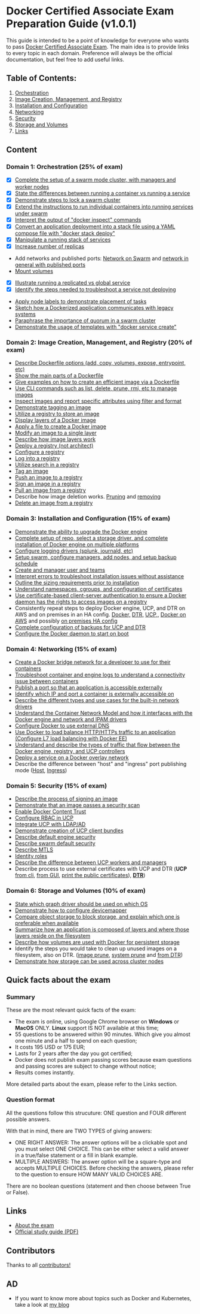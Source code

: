 # Docker Certified Associate Exam Preparation Guide (v1.0.1)

This guide is intended to be a point of knowledge for everyone who wants to pass [Docker Certified Associate Exam](https://blog.docker.com/2017/09/introducing-docker-global-professional-certification-program/). The main idea is to provide links to every topic in each domain. Preference will always be the official documentation, but feel free to add useful links.

## Table of Contents:
1. [Orchestration](https://github.com/Evalle/DCA/blob/master/README.md#domain-1-orchestration-25-of-exam)
2. [Image Creation, Management, and Registry](https://github.com/Evalle/DCA/blob/master/README.md#domain-2-image-creation-management-and-registry-20-of-exam)
3. [Installation and Configuration](https://github.com/Evalle/DCA/blob/master/README.md#domain-3-installation-and-configuration-15-of-exam)
4. [Networking](https://github.com/Evalle/DCA/blob/master/README.md#domain-4-networking-15-of-exam)
5. [Security](https://github.com/Evalle/DCA/blob/master/README.md#domain-5-security-15-of-exam)
6. [Storage and Volumes](https://github.com/Evalle/DCA/blob/master/README.md#domain-6-storage-and-volumes-10-of-exam)
7. [Links](https://github.com/evalle/dca#links)

## Content

### Domain 1: Orchestration (25% of exam)
- [X] [Complete the setup of a swarm mode cluster, with managers and worker nodes](https://docs.docker.com/engine/swarm/swarm-tutorial/create-swarm/)
- [X] [State the differences between running a container vs running a service](https://stackoverflow.com/a/43408904)
- [X] [Demonstrate steps to lock a swarm cluster](https://docs.docker.com/engine/swarm/swarm_manager_locking/)
- [X] [Extend the instructions to run individual containers into running services under swarm](https://docs.docker.com/engine/swarm/swarm-tutorial/deploy-service/)
- [X] [Interpret the output of "docker inspect" commands](https://docs.docker.com/engine/swarm/swarm-tutorial/inspect-service/)
- [X] [Convert an application deployment into a stack file using a YAML compose file with
"docker stack deploy"](https://docs.docker.com/engine/reference/commandline/stack_deploy/)
- [X] [Manipulate a running stack of services](https://docs.docker.com/engine/reference/commandline/stack_services/#related-commands)
- [X] [Increase number of replicas](https://docs.docker.com/engine/reference/commandline/service_scale/)
- Add networks and published ports: [Network on Swarm](https://docs.docker.com/v17.09/engine/swarm/networking/) and [network in general with published ports](https://docs.docker.com/network/)
- [Mount volumes](https://docs.docker.com/storage/volumes/)
- [X] [Illustrate running a replicated vs global service](https://docs.docker.com/engine/swarm/how-swarm-mode-works/services/#replicated-and-global-services)
- [X] [Identify the steps needed to troubleshoot a service not deploying](https://success.docker.com/article/swarm-troubleshooting-methodology)
- [Apply node labels to demonstrate placement of tasks](https://docs.docker.com/engine/reference/commandline/node_update/)
- [Sketch how a Dockerized application communicates with legacy systems](https://docs.docker.com/config/containers/container-networking/)
- [Paraphrase the importance of quorum in a swarm cluster](https://docs.docker.com/engine/swarm/raft/)
- [Demonstrate the usage of templates with "docker service create"](https://docs.docker.com/engine/reference/commandline/service_create/#create-services-using-templates)

### Domain 2: Image Creation, Management, and Registry (20% of exam)
- [Describe Dockerfile options (add, copy, volumes, expose, entrypoint, etc)](https://docs.docker.com/engine/reference/builder/#from)
- [Show the main parts of a Dockerfile](https://docs.docker.com/engine/reference/builder/#dockerfile-examples)
- [Give examples on how to create an efficient image via a Dockerfile](https://docs.docker.com/engine/userguide/eng-image/dockerfile_best-practices/)
- [Use CLI commands such as list, delete, prune, rmi, etc to manage images](https://docs.docker.com/engine/reference/commandline/image/#usage)
- [Inspect images and report specific attributes using filter and format](https://docs.docker.com/engine/reference/commandline/inspect/#extended-description)
- [Demonstrate tagging an image](https://docs.docker.com/engine/reference/commandline/tag/)
- [Utilize a registry to store an image](https://docs.docker.com/registry/deploying/#run-a-local-registry)
- [Display layers of a Docker image](https://docs.docker.com/engine/reference/commandline/image_history/)
- [Apply a file to create a Docker image](https://docs.docker.com/engine/reference/commandline/image_load/)
- [Modify an image to a single layer](https://docs.docker.com/develop/develop-images/dockerfile_best-practices/#minimize-the-number-of-layers)
- [Describe how image layers work](https://docs.docker.com/storage/storagedriver/#images-and-layers)
- [Deploy a registry (not architect)](https://docs.docker.com/registry/deploying/)
- [Configure a registry](https://docs.docker.com/registry/configuration/)
- [Log into a registry](https://docs.docker.com/engine/reference/commandline/login/#parent-command)
- [Utilize search in a registry](https://docs.docker.com/engine/reference/commandline/search/)
- [Tag an image](https://docs.docker.com/engine/reference/commandline/tag/)
- [Push an image to a registry](https://docs.docker.com/engine/reference/commandline/push/)
- [Sign an image in a registry](https://docs.docker.com/datacenter/dtr/2.4/guides/user/manage-images/sign-images/)
- [Pull an image from a registry](https://docs.docker.com/engine/reference/commandline/pull/)
- Describe how image deletion works. [Pruning](https://docs.docker.com/config/pruning/) and [removing](https://docs.docker.com/engine/reference/commandline/rmi/)
- [Delete an image from a registry](https://docs.docker.com/datacenter/dtr/2.0/repos-and-images/delete-an-image/)

### Domain 3: Installation and Configuration (15% of exam)
- [Demonstrate the ability to upgrade the Docker engine](https://docs.docker.com/install/linux/docker-ce/ubuntu/#upgrade-docker-engine---community)
- [Complete setup of repo, select a storage driver, and complete installation of Docker
engine on multiple platforms](https://docs.docker.com/install/)
- [Configure logging drivers (splunk, journald, etc)](https://docs.docker.com/config/containers/logging/configure/)
- [Setup swarm, configure managers, add nodes, and setup backup schedule](https://docs.docker.com/engine/swarm/admin_guide/)
- [Create and manager user and teams](https://docs.docker.com/datacenter/dtr/2.4/guides/admin/manage-users/create-and-manage-teams/)
- [Interpret errors to troubleshoot installation issues without assistance](https://docs.docker.com/config/daemon/#troubleshoot-the-daemon)
- [Outline the sizing requirements prior to installation](https://docs.docker.com/datacenter/ucp/2.2/guides/admin/install/system-requirements/#hardware-and-software-requirements)
- [Understand namespaces, cgroups, and configuration of certificates](https://docs.docker.com/engine/docker-overview/#namespaces)
- [Use certificate-based client-server authentication to ensure a Docker daemon has the
rights to access images on a registry](https://docs.docker.com/engine/security/certificates/)
- Consistently repeat steps to deploy Docker engine, UCP, and DTR on AWS and on
premises in an HA config. [Docker,](https://docs.docker.com/install/linux/docker-ce/ubuntu/) [DTR,](https://docs.docker.com/datacenter/dtr/2.3/guides/admin/install/) [UCP,](https://docs.docker.com/ee/ucp/), [Docker on AWS](https://docs.docker.com/docker-for-aws/) and possibly [on premises HA config](https://docs.docker.com/engine/swarm/admin_guide/#add-manager-nodes-for-fault-tolerance)
- [Complete configuration of backups for UCP and DTR](https://docs.docker.com/datacenter/ucp/2.2/guides/admin/backups-and-disaster-recovery/)
- [Configure the Docker daemon to start on boot](https://docs.docker.com/install/linux/linux-postinstall/)

### Domain 4: Networking (15% of exam)
- [Create a Docker bridge network for a developer to use for their containers](https://docs.docker.com/network/network-tutorial-standalone/)
- [Troubleshoot container and engine logs to understand a connectivity issue between
containers](https://success.docker.com/article/troubleshooting-container-networking)
- [Publish a port so that an application is accessible externally](https://github.com/wsargent/docker-cheat-sheet#exposing-ports)
- [Identify which IP and port a container is externally accessible on](https://docs.docker.com/engine/reference/commandline/port/#examples)
- [Describe the different types and use cases for the built-in network drivers](https://blog.docker.com/2016/12/understanding-docker-networking-drivers-use-cases/)
- [Understand the Container Network Model and how it interfaces with the Docker engine
and network and IPAM drivers](https://success.docker.com/article/networking/)
- [Configure Docker to use external DNS](https://gist.github.com/Evalle/7b21e0357c137875a03480428a7d6bf6)
- [Use Docker to load balance HTTP/HTTPs traffic to an application (Configure L7 load
balancing with Docker EE)](https://docs.docker.com/datacenter/ucp/2.2/guides/admin/configure/use-a-load-balancer/#configuration-examples)
- [Understand and describe the types of traffic that flow between the Docker engine,
registry, and UCP controllers](https://success.docker.com/article/networking/)
- [Deploy a service on a Docker overlay network](https://docs.docker.com/network/overlay/)
- Describe the difference between "host" and "ingress" port publishing mode ([Host](https://docs.docker.com/engine/swarm/services/#publish-a-services-ports-directly-on-the-swarm-node), [Ingress](https://docs.docker.com/engine/swarm/ingress/))

### Domain 5: Security (15% of exam)
- [Describe the process of signing an image](https://docs.docker.com/engine/security/trust/content_trust/#push-trusted-content)
- [Demonstrate that an image passes a security scan](https://docs.docker.com/datacenter/dtr/2.5/guides/admin/configure/set-up-vulnerability-scans/)
- [Enable Docker Content Trust](https://docs.docker.com/engine/security/trust/content_trust/)
- [Configure RBAC in UCP](https://docs.docker.com/datacenter/ucp/2.2/guides/access-control/)
- [Integrate UCP with LDAP/AD](https://docs.docker.com/datacenter/ucp/2.2/guides/admin/configure/external-auth/)
- [Demonstrate creation of UCP client bundles](https://blog.docker.com/2017/09/get-familiar-docker-enterprise-edition-client-bundles/)
- [Describe default engine security](https://docs.docker.com/engine/security/security/)
- [Describe swarm default security](https://docs.docker.com/engine/swarm/how-swarm-mode-works/pki/)
- [Describe MTLS](https://diogomonica.com/2017/01/11/hitless-tls-certificate-rotation-in-go/)
- [Identity roles](https://docs.docker.com/datacenter/ucp/2.2/guides/access-control/permission-levels/#roles)
- [Describe the difference between UCP workers and managers](https://docs.docker.com/datacenter/ucp/2.2/guides/architecture/)
- Describe process to use external certificates with UCP and DTR (**UCP** [from cli](https://success.docker.com/article/how-do-i-provide-an-externally-generated-security-certificate-during-the-ucp-command-line-installation), [from GUI](https://docs.docker.com/ee/ucp/admin/configure/use-your-own-tls-certificates/#configure-ucp-to-use-your-own-tls-certificates-and-keys), [print the public certificates](https://docs.docker.com/datacenter/ucp/3.0/reference/cli/dump-certs/)), [**DTR**](https://docs.docker.com/ee/dtr/admin/configure/use-your-own-tls-certificates/))

### Domain 6: Storage and Volumes (10% of exam)
- [State which graph driver should be used on which OS](https://docs.docker.com/storage/storagedriver/select-storage-driver/)
- [Demonstrate how to configure devicemapper](https://docs.docker.com/storage/storagedriver/device-mapper-driver/#configure-docker-with-the-devicemapper-storage-driver)
- [Compare object storage to block storage, and explain which one is preferable when
available](https://rancher.com/block-object-file-storage-containers/)
- [Summarize how an application is composed of layers and where those layers reside on
the filesystem](https://docs.docker.com/storage/storagedriver/#images-and-layers)
- [Describe how volumes are used with Docker for persistent storage](https://docs.docker.com/storage/volumes/)
- Identify the steps you would take to clean up unused images on a filesystem, also on DTR.
([image prune](https://docs.docker.com/engine/reference/commandline/image_prune/), [system prune](https://docs.docker.com/engine/reference/commandline/system_prune/) and [from DTR](https://docs.docker.com/ee/dtr/user/manage-images/delete-images/))
- [Demonstrate how storage can be used across cluster nodes](https://docs.docker.com/engine/extend/legacy_plugins/#volume-plugins)

## Quick facts about the exam

  ### Summary
  These are the most relevant quick facts of the exam:

  - The exam is online, using Google Chrome browser on <B>Windows</B> or <B>MacOS</B> ONLY. <B>Linux</B> support IS NOT available at this time;
  - 55 questions to be answered within 90 minutes. Which give you almost one minute and a half to spend on each question;
  - It costs 195 USD or 175 EUR;
  - Lasts for 2 years after the day you got certified;
  - Docker does not publish exam passing scores because exam questions and passing scores are subject to change without notice;
  - Results comes instantly.

  More detailed parts about the exam, please refer to the Links section.

  ### Question format

  All the questions follow this strucuture: ONE question and FOUR different possible answers.

  With that in mind, there are TWO TYPES of giving answers:
  - ONE RIGHT ANSWER: The answer options will be a clickable spot and you must select ONE CHOICE. This can be either select a valid answer in a true/false statement or a fill in blank example.
  - MULTIPLE ANSWERS: The answer option will be a square-type and accepts MULTIPLE CHOICES. Before checking the answers, please refer to the question to ensure HOW MANY VALID CHOICES ARE.

  There are no boolean questions (statement and then choose between True or False).

## Links

- [About the exam](https://success.docker.com/Certification)
- [Official study guide (PDF)](https://docker.cdn.prismic.io/docker%2Fa2d454ff-b2eb-4e9f-af0e-533759119eee_dca+study+guide+v1.0.1.pdf)

## Contributors

Thanks to all [contributors!](https://github.com/Evalle/DCA/graphs/contributors)

## AD
- If you want to know more about topics such as Docker and Kubernetes, take a look at [my blog](https://evalle.xyz/posts/)
